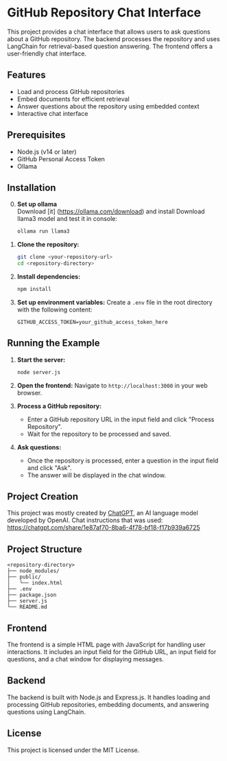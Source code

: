 # GitHub Repository Chat Interface

This project provides a chat interface that allows users to ask questions about a GitHub repository. The backend processes the repository and uses LangChain for retrieval-based question answering. The frontend offers a user-friendly chat interface.

## Features

- Load and process GitHub repositories
- Embed documents for efficient retrieval
- Answer questions about the repository using embedded context
- Interactive chat interface

## Prerequisites

- Node.js (v14 or later)
- GitHub Personal Access Token
- Ollama

## Installation
0. **Set up ollama**  
   Download [it] (https://ollama.com/download) and install
   Download llama3 model and test it in console:
   ```sh
   ollama run llama3
   ```

1. **Clone the repository:**
   ```sh
   git clone <your-repository-url>
   cd <repository-directory>
   ```

2. **Install dependencies:**
   ```sh
   npm install
   ```

3. **Set up environment variables:**
   Create a `.env` file in the root directory with the following content:
   ```plaintext
   GITHUB_ACCESS_TOKEN=your_github_access_token_here
   ```

## Running the Example

1. **Start the server:**
   ```sh
   node server.js
   ```

2. **Open the frontend:**
   Navigate to `http://localhost:3000` in your web browser.

3. **Process a GitHub repository:**
   - Enter a GitHub repository URL in the input field and click "Process Repository".
   - Wait for the repository to be processed and saved.

4. **Ask questions:**
   - Once the repository is processed, enter a question in the input field and click "Ask".
   - The answer will be displayed in the chat window.

## Project Creation

This project was mostly created by [ChatGPT](https://chat.openai.com/), an AI language model developed by OpenAI.
Chat instructions that was used: https://chatgpt.com/share/1e87af70-8ba6-4f78-bf18-f17b939a6725

## Project Structure

```
<repository-directory>
├── node_modules/
├── public/
│   └── index.html
├── .env
├── package.json
├── server.js
└── README.md
```

## Frontend

The frontend is a simple HTML page with JavaScript for handling user interactions. It includes an input field for the GitHub URL, an input field for questions, and a chat window for displaying messages.

## Backend

The backend is built with Node.js and Express.js. It handles loading and processing GitHub repositories, embedding documents, and answering questions using LangChain.

## License

This project is licensed under the MIT License.
